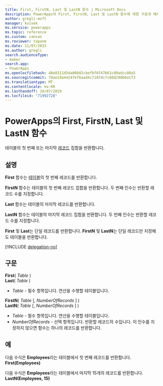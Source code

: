```yaml
---
title: First, FirstN, Last 및 LastN 함수 | Microsoft Docs
description: PowerApps의 First, FirstN, Last 및 LastN 함수에 대한 구문과 예제를 포함한 참조 정보
author: gregli-msft
manager: kvivek
ms.service: powerapps
ms.topic: reference
ms.custom: canvas
ms.reviewer: tapanm
ms.date: 11/07/2015
ms.author: gregli
search.audienceType:
- maker
search.app:
- PowerApps
ms.openlocfilehash: 48e8311d5da00b02cbefbf6f47661c89adcc80a5
ms.sourcegitcommit: 7dae19a44247ef6aad4c718fdc7c68d298b0a1f3
ms.translationtype: MT
ms.contentlocale: ko-KR
ms.lasthandoff: 10/07/2019
ms.locfileid: "71992728"
---
```

# <a name="first-firstn-last-and-lastn-functions-in-powerapps"></a>PowerApps의 First, FirstN, Last 및 LastN 함수
테이블의 첫 번째 또는 마지막 [레코드](../working-with-tables.md#records) 집합을 반환합니다.

## <a name="description"></a>설명
**First** 함수는 [테이블](../working-with-tables.md)의 첫 번째 레코드를 반환합니다.

**FirstN** 함수는 테이블의 첫 번째 레코드 집합을 반환합니다. 두 번째 인수는 반환할 레코드 수를 지정합니다.

**Last** 함수는 테이블의 마지막 레코드를 반환합니다.

**LastN** 함수는 테이블의 마지막 레코드 집합을 반환합니다. 두 번째 인수는 반환할 레코드 수를 지정합니다.

**First** 및 **Last**는 단일 레코드를 반환합니다.  **FirstN** 및 **LastN**는 단일 레코드만 지정해도 테이블을 반환합니다.

[!INCLUDE [delegation-no](../../../includes/delegation-no.md)]

## <a name="syntax"></a>구문
**First**( *Table* )<br>**Last**( *Table* )

* *Table* - 필수 항목입니다. 연산을 수행할 테이블입니다.

**FirstN**( *Table* [, *NumberOfRecords* ] )<br>**LastN**( *Table* [, *NumberOfRecords* ] )

* *Table* - 필수 항목입니다. 연산을 수행할 테이블입니다.
* *NumberOfRecords* - 선택 항목입니다.  반환할 레코드의 수입니다. 이 인수를 지정하지 않으면 함수는 하나의 레코드를 반환합니다.

## <a name="examples"></a>예
다음 수식은 **Employees**라는 테이블에서 첫 번째 레코드를 반환합니다.<br>
**First(Employees)**

다음 수식은 **Employees**라는 테이블에서 마지막 15개의 레코드를 반환합니다.<br>
**LastN(Employees, 15)**

